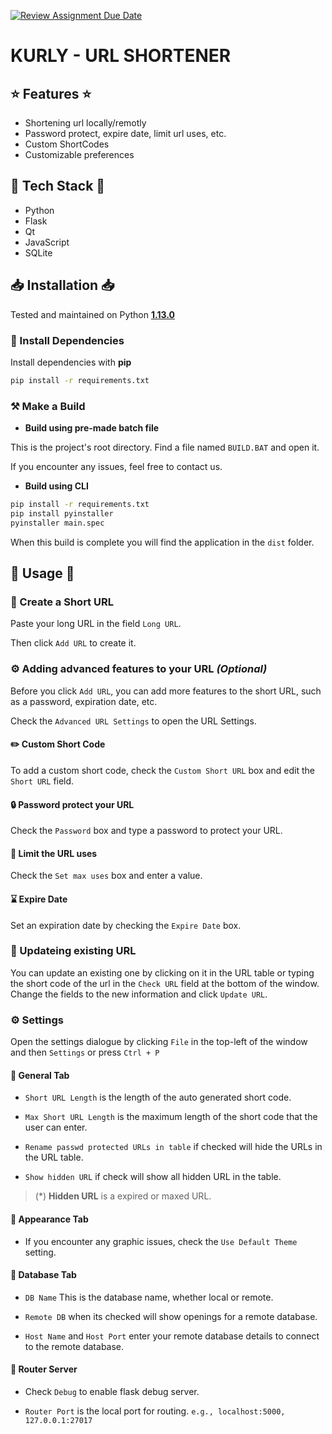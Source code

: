 [![Review Assignment Due Date](https://classroom.github.com/assets/deadline-readme-button-22041afd0340ce965d47ae6ef1cefeee28c7c493a6346c4f15d667ab976d596c.svg)](https://classroom.github.com/a/fULRwKMW)


# KURLY - URL SHORTENER

## ⭐ Features ⭐

- Shortening url locally/remotly
- Password protect, expire date, limit url uses, etc.
- Custom ShortCodes
- Customizable preferences


## 🚀 Tech Stack 🚀

 * Python
 * Flask
 * Qt
 * JavaScript
 * SQLite


## 📥 Installation 📥

Tested and maintained on Python **[1.13.0](https://www.python.org/downloads/release/python-3130/)**

### 🧱 Install Dependencies

Install dependencies with **pip**

```bash
pip install -r requirements.txt
```

### ⚒️ Make a Build

 - **Build using pre-made batch file**

This is the project's root directory. Find a file named `BUILD.BAT` and open it.

If you encounter any issues, feel free to contact us.

 - **Build using CLI**

```bash
pip install -r requirements.txt
pip install pyinstaller
pyinstaller main.spec
```
When this build is complete you will find the application in the `dist` folder.
    
## 📎 Usage 📎

### 🔗 Create a Short URL

Paste your long URL in the field `Long URL`.

Then click `Add URL` to create it.

### ⚙️ Adding advanced features to your URL *(Optional)*

Before you click `Add URL`, you can add more features to the short URL, such as a password, expiration date, etc.

Check the `Advanced URL Settings` to open the URL Settings.

#### ✏️ Custom Short Code

To add a custom short code, check the `Custom Short URL` box and edit the `Short URL` field.

#### 🔒 Password protect your URL

Check the `Password` box and type a password to protect your URL.

#### 🔩  Limit the URL uses

Check the `Set max uses` box and enter a value.

#### ⌛ Expire Date

Set an expiration date by checking the `Expire Date` box.

### 📝 Updateing existing URL

You can update an existing one by clicking on it in the URL table or typing the short code of the url in the `Check URL` field at the bottom of the window. Change the fields to the new information and click `Update URL`.

### ⚙️ Settings

Open the settings dialogue by clicking `File` in the top-left of the window and then `Settings` or press `Ctrl + P`

#### 📃 General Tab

- `Short URL Length` is the length of the auto generated short code.

- `Max Short URL Length` is the maximum length of the short code that the user can enter.

- `Rename passwd protected URLs in table` if checked will hide the URLs in the URL table.

- `Show hidden URL` if check will show all hidden URL in the table.

> (*) **Hidden URL** is a expired or maxed URL.

#### 🎨 Appearance Tab

- If you encounter any graphic issues, check the `Use Default Theme` setting.

#### 🧾 Database Tab

- `DB Name` This is the database name, whether local or remote.

- `Remote DB` when its checked will show openings for a remote database.

- `Host Name` and `Host Port` enter your remote database details to connect to the remote database.

#### 📶 Router Server

- Check `Debug` to enable flask debug server.

- `Router Port` is the local port for routing. `e.g., localhost:5000, 127.0.0.1:27017`




